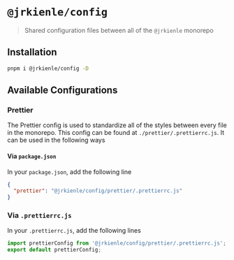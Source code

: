 # `@jrkienle/config`

> Shared configuration files between all of the `@jrkienle` monorepo

## Installation

```bash
pnpm i @jrkienle/config -D
```

## Available Configurations

### Prettier

The Prettier config is used to standardize all of the styles between every file in the monorepo.
This config can be found at `./prettier/.prettierrc.js`. It can be used in the following ways

#### Via `package.json`

In your `package.json`, add the following line

```json
{
  "prettier": "@jrkienle/config/prettier/.prettierrc.js"
}
```

### Via `.prettierrc.js`

In your `.prettierrc.js`, add the following lines

```javascript
import prettierConfig from '@jrkienle/config/prettier/.prettierrc.js';
export default prettierConfig;
```
